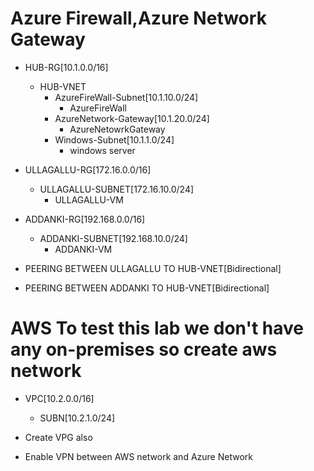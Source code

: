 # Azure Firewall,Azure Network Gateway
- HUB-RG[10.1.0.0/16]
  - HUB-VNET
    - AzureFireWall-Subnet[10.1.10.0/24]
      - AzureFireWall
    - AzureNetwork-Gateway[10.1.20.0/24]
      - AzureNetowrkGateway
    - Windows-Subnet[10.1.1.0/24]
      - windows server
- ULLAGALLU-RG[172.16.0.0/16]
  - ULLAGALLU-SUBNET[172.16.10.0/24]
    - ULLAGALLU-VM
- ADDANKI-RG[192.168.0.0/16]
  - ADDANKI-SUBNET[192.168.10.0/24]
    - ADDANKI-VM

- PEERING BETWEEN ULLAGALLU TO HUB-VNET[Bidirectional]
- PEERING BETWEEN ADDANKI TO HUB-VNET[Bidirectional]

# AWS To test this lab we don't have any on-premises so create aws network
- VPC[10.2.0.0/16]
  - SUBN[10.2.1.0/24]
- Create VPG also 

- Enable VPN between AWS network and Azure Network

